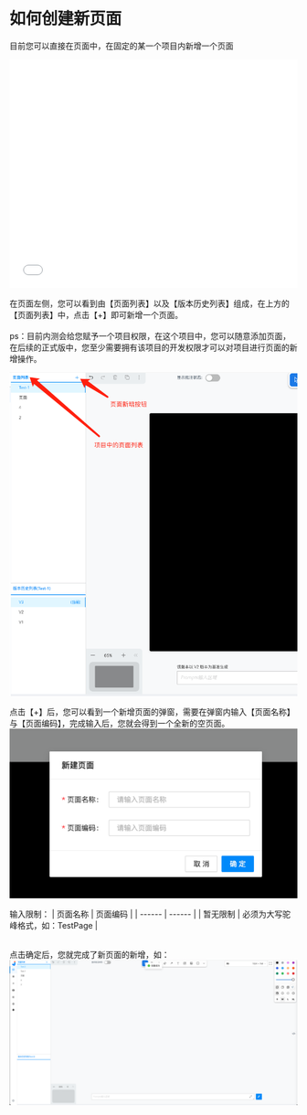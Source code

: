 # 如何创建新页面
目前您可以直接在页面中，在固定的某一个项目内新增一个页面
<br>

<iframe style="width:100%; height:400px;" src="//player.bilibili.com/player.html?aid=1101535207&bvid=BV15w4m1d7wF&cid=1468518648&p=1" scrolling="no" border="0" frameborder="no" framespacing="0" allowfullscreen="true"> </iframe>

在页面左侧，您可以看到由【页面列表】以及【版本历史列表】组成，在上方的【页面列表】中，点击【+】即可新增一个页面。<br><br>
ps：目前内测会给您赋予一个项目权限，在这个项目中，您可以随意添加页面，在后续的正式版中，您至少需要拥有该项目的开发权限才可以对项目进行页面的新增操作。

![](./assets/examples/Web/create-1.png)

点击【+】后，您可以看到一个新增页面的弹窗，需要在弹窗内输入【页面名称】与【页面编码】，完成输入后，您就会得到一个全新的空页面。
![](./assets/examples/Web/create-2.png)

输入限制：
| 页面名称 | 页面编码 |
| ------ | ------ |
| 暂无限制 | 必须为大写驼峰格式，如：TestPage |

<br>点击确定后，您就完成了新页面的新增，如：
![](./assets/examples/Web/create-3.png)